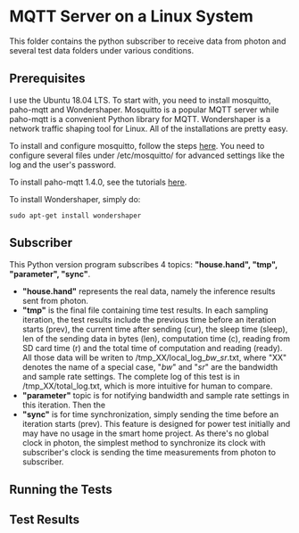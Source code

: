 # MQTT Server on a Linux System
This folder contains the python subscriber to receive data from photon and several test data folders under various conditions.

## Prerequisites
I use the Ubuntu 18.04 LTS. To start with, you need to install mosquitto, paho-mqtt and Wondershaper. Mosquitto is a popular MQTT server while paho-mqtt is a convenient Python library for MQTT. Wondershaper is a network traffic shaping tool for Linux. All of the installations are pretty easy.

To install and configure mosquitto, follow the steps [here](https://www.digitalocean.com/community/tutorials/how-to-install-and-secure-the-mosquitto-mqtt-messaging-broker-on-ubuntu-18-04). You need to configure several files under /etc/mosquitto/ for advanced settings like the log and the user's password.

To install paho-mqtt 1.4.0, see the tutorials [here](https://pypi.org/project/paho-mqtt/).

To install Wondershaper, simply do:
```
sudo apt-get install wondershaper
```

## Subscriber
This Python version program subscribes 4 topics: **"house.hand", "tmp", "parameter", "sync"**.
- **"house.hand"** represents the real data, namely the inference results sent from photon.
- **"tmp"** is the final file containing time test results. In each sampling iteration, the test results include the previous time before an iteration starts (prev), the current time after sending (cur), the sleep time (sleep), len of the sending data in bytes (len), computation time (c), reading from SD card time (r) and the total time of computation and reading (ready). All those data will be writen to /tmp_XX/local_log_$bw$_$sr$.txt, where "XX" denotes the name of a special case, "$bw$" and "$sr$" are the bandwidth and sample rate settings. The complete log of this test is in /tmp_XX/total_log.txt, which is more intuitive for human to compare.
- **"parameter"** topic is for notifying bandwidth and sample rate settings in this iteration. Then the 
- **"sync"** is for time synchronization, simply sending the time before an iteration starts (prev). This feature is designed for power test initially and may have no usage in the smart home project. As there's no global clock in photon, the simplest method to synchronize its clock with subscriber's clock is sending the time measurements from photon to subscriber.

## Running the Tests

## Test Results

